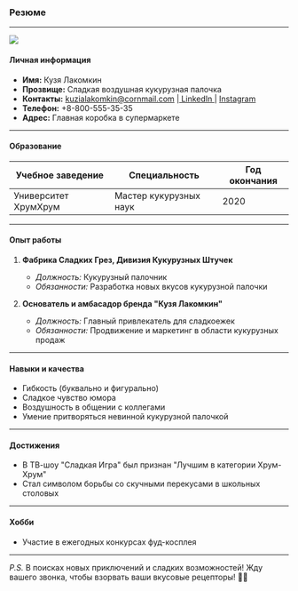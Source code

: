 ### Резюме

---

<image src="https://avatars.akamai.steamstatic.com/6c64bf995d5511478258ece1bf38944fc2be4aed_full.jpg">

#### Личная информация

- **Имя:** Кузя Лакомкин
- **Прозвище:** Сладкая воздушная кукурузная палочка
- **Контакты:** kuzialakomkin@cornmail.com |[ LinkedIn ](https://www.linkedin.com/in/kuzya-lakomkin/)|  [ Instagram ](https://www.instagram.com/kuzya_lakomkin/)
- **Телефон:** +8-800-555-35-35
- **Адрес:** Главная коробка в супермаркете

---

#### **Образование**

| Учебное заведение      | Специальность          | Год окончания |
|------------------------|-----------------------|---------------|
| Университет ХрумХрум   | Мастер кукурузных наук | 2020          |

---

#### **Опыт работы**

1. **Фабрика Сладких Грез, Дивизия Кукурузных Штучек**
   - *Должность:* Кукурузный палочник
   - *Обязанности:* Разработка новых вкусов кукурузной палочки
   
2. **Основатель и амбасадор бренда "Кузя Лакомкин"**
   - *Должность:* Главный привлекатель для сладкоежек
   - *Обязанности:* Продвижение и маркетинг в области кукурузных продаж

---

#### **Навыки и качества**

- Гибкость (буквально и фигурально)
- Сладкое чувство юмора
- Воздушность в общении с коллегами
- Умение притворяться невинной кукурузной палочкой

---
  
#### **Достижения**

- В ТВ-шоу "Сладкая Игра" был признан "Лучшим в категории Хрум-Хрум"
- Стал символом борьбы со скучными перекусами в школьных столовых

---

#### **Хобби**

- Участие в ежегодных конкурсах фуд-косплея

---

*P.S.*  В поисках новых приключений и сладких возможностей! Жду вашего звонка, чтобы взорвать ваши вкусовые рецепторы! 🌽🌟

